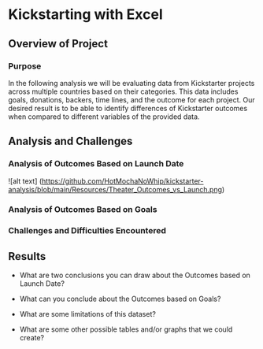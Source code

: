 # Kickstarting with Excel

## Overview of Project

### Purpose
In the following analysis we will be evaluating data from Kickstarter projects across multiple countries based on their categories. 
This data includes goals, donations, backers, time lines, and the outcome for each project. 
Our desired result is to be able to identify differences of Kickstarter outcomes when compared to different variables of the provided data.

## Analysis and Challenges

### Analysis of Outcomes Based on Launch Date
![alt text] (https://github.com/HotMochaNoWhip/kickstarter-analysis/blob/main/Resources/Theater_Outcomes_vs_Launch.png)

### Analysis of Outcomes Based on Goals


### Challenges and Difficulties Encountered

## Results

- What are two conclusions you can draw about the Outcomes based on Launch Date?

- What can you conclude about the Outcomes based on Goals?

- What are some limitations of this dataset?

- What are some other possible tables and/or graphs that we could create?
